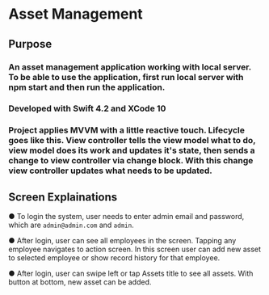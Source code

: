 # Asset Management

## Purpose
### An asset management application working with local server. To be able to use the application, first run local server with npm start and then run the application. 

### Developed with Swift 4.2 and XCode 10

###   Project applies MVVM with a little reactive touch. Lifecycle goes like this. View controller tells the view model what to do, view model does its work and updates it's state, then sends a change to view controller via change block. With this change view controller updates what needs to be updated. 


## Screen Explainations

● To login the system, user needs to enter admin email and password, which are `admin@admin.com` and `admin`.

●  After login, user can see all employees in the screen. Tapping any employee navigates to action screen. In this screen user can add new asset to selected employee or show record history for that employee.

● After login, user can swipe left or tap Assets title to see all assets. With button at bottom, new asset can be added. 
